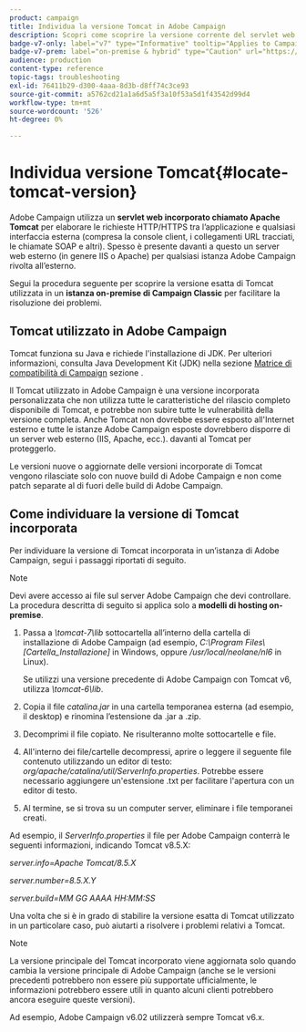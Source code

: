 ```yaml
---
product: campaign
title: Individua la versione Tomcat in Adobe Campaign
description: Scopri come scoprire la versione corrente del servlet web Tomcat incorporato utilizzato in un’istanza di Adobe Campaign
badge-v7-only: label="v7" type="Informative" tooltip="Applies to Campaign Classic v7 only"
badge-v7-prem: label="on-premise & hybrid" type="Caution" url="https://experienceleague.adobe.com/docs/campaign-classic/using/installing-campaign-classic/architecture-and-hosting-models/hosting-models-lp/hosting-models.html?lang=en" tooltip="Applies to on-premise and hybrid deployments only"
audience: production
content-type: reference
topic-tags: troubleshooting
exl-id: 76411b29-d300-4aaa-8d3b-d8ff74c3ce93
source-git-commit: a5762cd21a1a6d5a5f3a10f53a5d1f43542d99d4
workflow-type: tm+mt
source-wordcount: '526'
ht-degree: 0%

---
```


# Individua versione Tomcat{#locate-tomcat-version}



Adobe Campaign utilizza un **servlet web incorporato chiamato Apache Tomcat** per elaborare le richieste HTTP/HTTPS tra l’applicazione e qualsiasi interfaccia esterna (compresa la console client, i collegamenti URL tracciati, le chiamate SOAP e altri). Spesso è presente davanti a questo un server web esterno (in genere IIS o Apache) per qualsiasi istanza Adobe Campaign rivolta all’esterno.

Segui la procedura seguente per scoprire la versione esatta di Tomcat utilizzata in un **istanza on-premise di Campaign Classic** per facilitare la risoluzione dei problemi.

## Tomcat utilizzato in Adobe Campaign

Tomcat funziona su Java e richiede l&#39;installazione di JDK. Per ulteriori informazioni, consulta Java Development Kit (JDK) nella sezione [Matrice di compatibilità di Campaign](../../rn/using/compatibility-matrix.md) sezione .

Il Tomcat utilizzato in Adobe Campaign è una versione incorporata personalizzata che non utilizza tutte le caratteristiche del rilascio completo disponibile di Tomcat, e potrebbe non subire tutte le vulnerabilità della versione completa. Anche Tomcat non dovrebbe essere esposto all&#39;Internet esterno e tutte le istanze Adobe Campaign esposte dovrebbero disporre di un server web esterno (IIS, Apache, ecc.). davanti al Tomcat per proteggerlo.

Le versioni nuove o aggiornate delle versioni incorporate di Tomcat vengono rilasciate solo con nuove build di Adobe Campaign e non come patch separate al di fuori delle build di Adobe Campaign.

## Come individuare la versione di Tomcat incorporata

Per individuare la versione di Tomcat incorporata in un’istanza di Adobe Campaign, segui i passaggi riportati di seguito.

>[!NOTE]
>
>Devi avere accesso ai file sul server Adobe Campaign che devi controllare. La procedura descritta di seguito si applica solo a **modelli di hosting on-premise**.

1. Passa a *\tomcat-7\lib* sottocartella all’interno della cartella di installazione di Adobe Campaign (ad esempio, *C:\Program Files\ [Cartella_Installazione]* in Windows, oppure */usr/local/neolane/nl6* in Linux).

   Se utilizzi una versione precedente di Adobe Campaign con Tomcat v6, utilizza *\tomcat-6\lib*.

1. Copia il file *catalina.jar* in una cartella temporanea esterna (ad esempio, il desktop) e rinomina l’estensione da .jar a .zip.

1. Decomprimi il file copiato. Ne risulteranno molte sottocartelle e file.

1. All&#39;interno dei file/cartelle decompressi, aprire o leggere il seguente file contenuto utilizzando un editor di testo: *org/apache/catalina/util/ServerInfo.properties*. Potrebbe essere necessario aggiungere un&#39;estensione .txt per facilitare l&#39;apertura con un editor di testo.

1. Al termine, se si trova su un computer server, eliminare i file temporanei creati.

Ad esempio, il *ServerInfo.properties* il file per Adobe Campaign conterrà le seguenti informazioni, indicando Tomcat v8.5.X:

*server.info=Apache Tomcat/8.5.X*

*server.number=8.5.X.Y*

*server.build=MM GG AAAA HH:MM:SS*

Una volta che si è in grado di stabilire la versione esatta di Tomcat utilizzato in un particolare caso, può aiutarti a risolvere i problemi relativi a Tomcat.

>[!NOTE]
>
>La versione principale del Tomcat incorporato viene aggiornata solo quando cambia la versione principale di Adobe Campaign (anche se le versioni precedenti potrebbero non essere più supportate ufficialmente, le informazioni potrebbero essere utili in quanto alcuni clienti potrebbero ancora eseguire queste versioni).
>
>Ad esempio, Adobe Campaign v6.02 utilizzerà sempre Tomcat v6.x.
